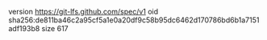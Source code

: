 version https://git-lfs.github.com/spec/v1
oid sha256:de811ba46c2a95cf5a1e0a20df9c58b95dc6462d170786bd6b1a7151adf193b8
size 617
